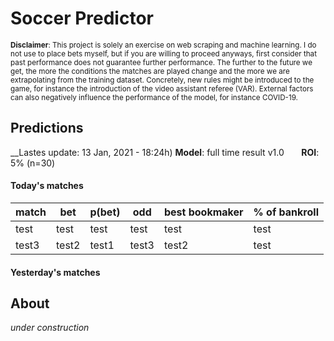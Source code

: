 # Soccer Predictor
<sub>__Disclaimer__: This project is solely an exercise on web scraping and machine learning.
I do not use to place bets myself, but if you are willing to proceed anyways, first consider that past performance
does not guarantee further performance. The further to the future we get, the more the conditions the matches are
played change and the more we are extrapolating from the training dataset. Concretely, new rules might be
introduced to the game, for instance the introduction of the video assistant referee (VAR). External factors can also
negatively influence the performance of the model, for instance COVID-19.</sub>

## Predictions
__Lastes update: 13 Jan, 2021 - 18:24h)
__Model__: full time result v1.0 &nbsp;&nbsp;&nbsp;&nbsp;&nbsp;&nbsp;__ROI__: 5% (n=30)
#### Today's matches
|match|bet|p(bet)|odd|best bookmaker|% of bankroll|
|---  |---|---        |---|---           |---|
|test|test|test|test|test|test|
|test3|test2|test1|test3|test2|test|

#### Yesterday's matches
    
## About
_under construction_

